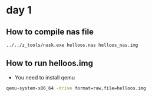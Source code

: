 # day 1

## How to compile nas file
```bash
../../z_tools/nask.exe helloos.nas helloos_nas.img
```

## How to run helloos.img
- You need to install qemu
```bash
qemu-system-x86_64 -drive format=raw,file=helloos.img
```